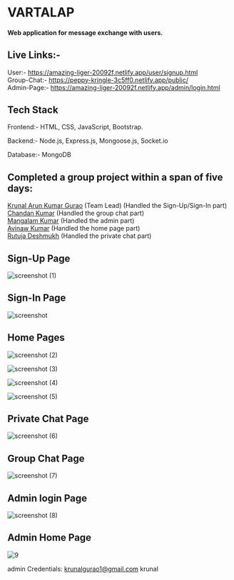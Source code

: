 # VARTALAP

#### Web application for message exchange with users.

## Live Links:-
User:- https://amazing-liger-20092f.netlify.app/user/signup.html
<br>
Group-Chat:- https://peppy-kringle-3c5ff0.netlify.app/public/
<br>
Admin-Page:- https://amazing-liger-20092f.netlify.app/admin/login.html

## Tech Stack

 Frontend:- HTML, CSS, JavaScript, Bootstrap.

 Backend:- Node.js, Express.js, Mongoose.js, Socket.io
 
 Database:- MongoDB

## Completed a group project within a span of five days:
[Krunal Arun Kumar Gurao](https://github.com/KrunalGurao) (Team Lead) (Handled the Sign-Up/Sign-In part)
<br>
[Chandan Kumar](https://github.com/Chandan2812) (Handled the group chat part)
<br>
[Mangalam Kumar](https://github.com/Abhi0049k)  (Handled the admin part)
<br>
[Avinaw Kumar](https://github.com/Avinawkumar)  (Handled the home page part)
<br>
[Rutuja Deshmukh](https://github.com/Rutujadd27)  (Handled the private chat part)
<br>


## Sign-Up Page

![screenshot (1)](https://user-images.githubusercontent.com/108578299/237056914-e40697f9-7ceb-4740-a7d8-1ba2b89a00db.png)

## Sign-In Page

![screenshot](https://user-images.githubusercontent.com/108578299/237056666-d0bd548f-c261-4d74-a485-697f3815a592.png)


## Home Pages

![screenshot (2)](https://user-images.githubusercontent.com/108578299/237057560-9b3ab8db-d3ca-479d-a4af-fd0921493e4d.png)

![screenshot (3)](https://user-images.githubusercontent.com/108578299/237057918-264893a0-81bd-47f7-88da-d7a550e71052.png)

![screenshot (4)](https://user-images.githubusercontent.com/108578299/237057994-4a9b7d95-1433-4a78-bdd6-a731d548decd.png)

![screenshot (5)](https://user-images.githubusercontent.com/108578299/237057817-d41f5ab7-168a-48a1-aa73-8da5ec70a07a.png)

## Private Chat Page

![screenshot (6)](https://user-images.githubusercontent.com/108578299/237059057-e50e54dd-d7fd-4f46-99a7-57a9d7973d07.png)

## Group Chat Page

![screenshot (7)](https://user-images.githubusercontent.com/108578299/237059249-1a80f324-06f5-4fd4-9181-f842040664ad.png)

## Admin login Page

![screenshot (8)](https://user-images.githubusercontent.com/108578299/237060335-3714bb86-3cba-4937-9a31-239a36e2d57c.png)

## Admin Home Page
![9](https://github.com/KrunalGurao/harsh-sand-4950/assets/119415708/6f22bda4-6d6d-4f87-a53d-55bbfab813de)


admin Credentials: 
krunalgurao1@gmail.com
krunal